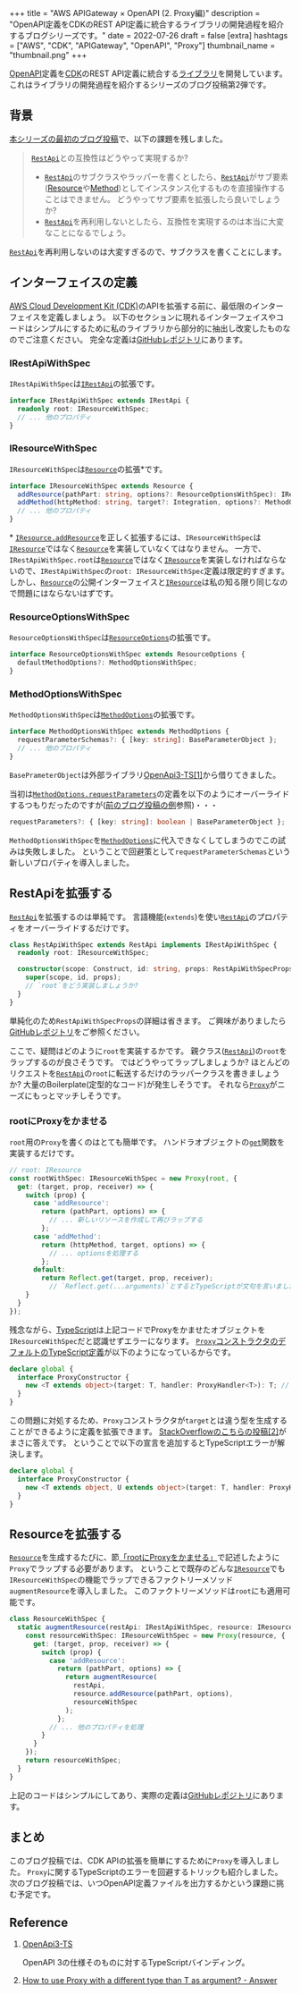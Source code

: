 +++
title = "AWS APIGateway × OpenAPI (2. Proxy編)"
description = "OpenAPI定義をCDKのREST API定義に統合するライブラリの開発過程を紹介するブログシリーズです。"
date = 2022-07-26
draft = false
[extra]
hashtags = ["AWS", "CDK", "APIGateway", "OpenAPI", "Proxy"]
thumbnail_name = "thumbnail.png"
+++

[OpenAPI](https://www.openapis.org)定義を[CDK](https://docs.aws.amazon.com/cdk/v2/guide/home.html)のREST API定義に統合する[ライブラリ](https://github.com/codemonger-io/cdk-rest-api-with-spec)を開発しています。
これはライブラリの開発過程を紹介するシリーズのブログ投稿第2弾です。

<!-- more -->

## 背景

[本シリーズの最初のブログ投稿](../0006-open-api-and-cdk/)で、以下の課題を残しました。

> [`RestApi`](https://docs.aws.amazon.com/cdk/api/v2/docs/aws-cdk-lib.aws_apigateway.RestApi.html)との互換性はどうやって実現するか?
> - [`RestApi`](https://docs.aws.amazon.com/cdk/api/v2/docs/aws-cdk-lib.aws_apigateway.RestApi.html)のサブクラスやラッパーを書くとしたら、[`RestApi`](https://docs.aws.amazon.com/cdk/api/v2/docs/aws-cdk-lib.aws_apigateway.RestApi.html)がサブ要素([Resource](https://docs.aws.amazon.com/cdk/api/v2/docs/aws-cdk-lib.aws_apigateway.Resource.html)や[Method](https://docs.aws.amazon.com/cdk/api/v2/docs/aws-cdk-lib.aws_apigateway.Method.html))としてインスタンス化するものを直接操作することはできません。
>   どうやってサブ要素を拡張したら良いでしょうか?
> - [`RestApi`](https://docs.aws.amazon.com/cdk/api/v2/docs/aws-cdk-lib.aws_apigateway.RestApi.html)を再利用しないとしたら、互換性を実現するのは本当に大変なことになるでしょう。

[`RestApi`](https://docs.aws.amazon.com/cdk/api/v2/docs/aws-cdk-lib.aws_apigateway.RestApi.html)を再利用しないのは大変すぎるので、サブクラスを書くことにします。

## インターフェイスの定義

[AWS Cloud Development Kit (CDK)](https://docs.aws.amazon.com/cdk/v2/guide/home.html)のAPIを拡張する前に、最低限のインターフェイスを定義しましょう。
以下のセクションに現れるインターフェイスやコードはシンプルにするために私のライブラリから部分的に抽出し改変したものなのでご注意ください。
完全な定義は[GitHubレポジトリ](https://github.com/codemonger-io/cdk-rest-api-with-spec)にあります。

### IRestApiWithSpec

`IRestApiWithSpec`は[`IRestApi`](https://docs.aws.amazon.com/cdk/api/v2/docs/aws-cdk-lib.aws_apigateway.IRestApi.html)の拡張です。

```ts
interface IRestApiWithSpec extends IRestApi {
  readonly root: IResourceWithSpec;
  // ... 他のプロパティ
}
```

### IResourceWithSpec

`IResourceWithSpec`は[`Resource`](https://docs.aws.amazon.com/cdk/api/v2/docs/aws-cdk-lib.aws_apigateway.IResource.html)の拡張\*です。

```ts
interface IResourceWithSpec extends Resource {
  addResource(pathPart: string, options?: ResourceOptionsWithSpec): IResourceWithSpec;
  addMethod(httpMethod: string, target?: Integration, options?: MethodOptionsWithSpec): Method;
  // ... 他のプロパティ
}
```

\* [`IResource.addResource`](https://docs.aws.amazon.com/cdk/api/v2/docs/aws-cdk-lib.aws_apigateway.IResource.html#addwbrresourcepathpart-options)を正しく拡張するには、`IResourceWithSpec`は[`IResource`](https://docs.aws.amazon.com/cdk/api/v2/docs/aws-cdk-lib.aws_apigateway.IResource.html)ではなく[`Resource`](https://docs.aws.amazon.com/cdk/api/v2/docs/aws-cdk-lib.aws_apigateway.Resource.html)を実装していなくてはなりません。
一方で、`IRestApiWithSpec.root`は[`Resource`](https://docs.aws.amazon.com/cdk/api/v2/docs/aws-cdk-lib.aws_apigateway.Resource.html)ではなく[`IResource`](https://docs.aws.amazon.com/cdk/api/v2/docs/aws-cdk-lib.aws_apigateway.IResource.html)を実装しなければならないので、`IRestApiWithSpec`の`root: IResourceWithSpec`定義は限定的すぎます。
しかし、[`Resource`](https://docs.aws.amazon.com/cdk/api/v2/docs/aws-cdk-lib.aws_apigateway.Resource.html)の公開インターフェイスと[`IResource`](https://docs.aws.amazon.com/cdk/api/v2/docs/aws-cdk-lib.aws_apigateway.IResource.html)は私の知る限り同じなので問題にはならないはずです。

### ResourceOptionsWithSpec

`ResourceOptionsWithSpec`は[`ResourceOptions`](https://docs.aws.amazon.com/cdk/api/v2/docs/aws-cdk-lib.aws_apigateway.ResourceOptions.html)の拡張です。

```ts
interface ResourceOptionsWithSpec extends ResourceOptions {
  defaultMethodOptions?: MethodOptionsWithSpec;
}
```

### MethodOptionsWithSpec

`MethodOptionsWithSpec`は[`MethodOptions`](https://docs.aws.amazon.com/cdk/api/v2/docs/aws-cdk-lib.aws_apigateway.MethodOptions.html)の拡張です。

```ts
interface MethodOptionsWithSpec extends MethodOptions {
  requestParameterSchemas?: { [key: string]: BaseParameterObject };
  // ... 他のプロパティ
}
```

`BasePrameterObject`は外部ライブラリ[OpenApi3-TS](https://github.com/metadevpro/openapi3-ts)[\[1\]](#Reference)から借りてきました。

当初は[`MethodOptions.requestParameters`](https://docs.aws.amazon.com/cdk/api/v2/docs/aws-cdk-lib.aws_apigateway.MethodOptions.html#requestparameters)の定義を以下のようにオーバーライドするつもりだったのですが([前のブログ投稿の例](../0006-open-api-and-cdk/#OpenAPIとREST_APIを一緒に)参照)・・・

```ts
requestParameters?: { [key: string]: boolean | BaseParameterObject };
```

`MethodOptionsWithSpec`を[`MethodOptions`](https://docs.aws.amazon.com/cdk/api/v2/docs/aws-cdk-lib.aws_apigateway.MethodOptions.html)に代入できなくしてしまうのでこの試みは失敗しました。
ということで回避策として`requestParameterSchemas`という新しいプロパティを導入しました。

## RestApiを拡張する

[`RestApi`](https://docs.aws.amazon.com/cdk/api/v2/docs/aws-cdk-lib.aws_apigateway.RestApi.html)を拡張するのは単純です。
言語機能(`extends`)を使い[`RestApi`](https://docs.aws.amazon.com/cdk/api/v2/docs/aws-cdk-lib.aws_apigateway.RestApi.html)のプロパティをオーバーライドするだけです。

```ts
class RestApiWithSpec extends RestApi implements IRestApiWithSpec {
  readonly root: IResourceWithSpec;

  constructor(scope: Construct, id: string, props: RestApiWithSpecProps) {
    super(scope, id, props);
    // `root`をどう実装しましょうか?
  }
}
```

単純化のため`RestApiWithSpecProps`の詳細は省きます。
ご興味がありましたら[GitHubレポジトリ](https://github.com/codemonger-io/cdk-rest-api-with-spec)をご参照ください。

ここで、疑問はどのように`root`を実装するかです。
親クラス([`RestApi`](https://docs.aws.amazon.com/cdk/api/v2/docs/aws-cdk-lib.aws_apigateway.RestApi.html))の`root`をラップするのが良さそうです。
ではどうやってラップしましょうか?
ほとんどのリクエストを[`RestApi`](https://docs.aws.amazon.com/cdk/api/v2/docs/aws-cdk-lib.aws_apigateway.RestApi.html)の`root`に転送するだけのラッパークラスを書きましょうか?
大量のBoilerplate(定型的なコード)が発生しそうです。
それなら[`Proxy`](https://developer.mozilla.org/en-US/docs/Web/JavaScript/Reference/Global_Objects/Proxy)がニーズにもっとマッチしそうです。

### rootにProxyをかませる

`root`用の`Proxy`を書くのはとても簡単です。
ハンドラオブジェクトの[`get`](https://devdocs.io/javascript/global_objects/proxy/proxy/get)関数を実装するだけです。

```ts
// root: IResource
const rootWithSpec: IResourceWithSpec = new Proxy(root, {
  get: (target, prop, receiver) => {
    switch (prop) {
      case 'addResource':
        return (pathPart, options) => {
          // ... 新しいリソースを作成して再びラップする
        };
      case 'addMethod':
        return (httpMethod, target, options) => {
          // ... optionsを処理する
        };
      default:
        return Reflect.get(target, prop, receiver);
          // `Reflect.get(...arguments)`とするとTypeScriptが文句を言いました
    }
  }
});
```

残念ながら、[TypeScript](https://www.typescriptlang.org)は上記コードでProxyをかませたオブジェクトを`IResourceWithSpec`だと認識せずエラーになります。
[`Proxy`コンストラクタのデフォルトのTypeScript定義](https://microsoft.github.io/PowerBI-JavaScript/interfaces/_node_modules_typedoc_node_modules_typescript_lib_lib_es2015_proxy_d_.proxyconstructor.html#constructor)が以下のようになっているからです。

```ts
declare global {
  interface ProxyConstructor {
    new <T extends object>(target: T, handler: ProxyHandler<T>): T; // TのProxyはやっぱりT
  }
}
```

この問題に対処するため、`Proxy`コンストラクタが`target`とは違う型を生成することができるように定義を拡張できます。
[StackOverflowのこちらの投稿](https://stackoverflow.com/a/50603826)[\[2\]](#Reference)がまさに答えです。
ということで以下の宣言を追加するとTypeScriptエラーが解決します。

```ts
declare global {
  interface ProxyConstructor {
    new <T extends object, U extends object>(target: T, handler: ProxyHandler<T>): U; // TのProxyはUでもよい
  }
}
```

## Resourceを拡張する

[`Resource`](https://docs.aws.amazon.com/cdk/api/v2/docs/aws-cdk-lib.aws_apigateway.Resource.html)を生成するたびに、節[「rootにProxyをかませる」](#rootにProxyをかませる)で記述したように`Proxy`でラップする必要があります。
ということで既存のどんな[`IResource`](https://docs.aws.amazon.com/cdk/api/v2/docs/aws-cdk-lib.aws_apigateway.IResource.html)でも`IResourceWithSpec`の機能でラップできるファクトリーメソッド`augmentResource`を導入しました。
このファクトリーメソッドは`root`にも適用可能です。

```ts
class ResourceWithSpec {
  static augmentResource(restApi: IRestApiWithSpec, resource: IResource, parent?: IResourceWithSpec): IResourceWithSpec {
    const resourceWithSpec: IResourceWithSpec = new Proxy(resource, {
      get: (target, prop, receiver) => {
        switch (prop) {
          case 'addResource':
            return (pathPart, options) => {
              return augmentResource(
                restApi,
                resource.addResource(pathPart, options),
                resourceWithSpec
              );
            };
          // ... 他のプロパティを処理
        }
      }
    });
    return resourceWithSpec;
  }
}
```

上記のコードはシンプルにしてあり、実際の定義は[GitHubレポジトリ](https://github.com/codemonger-io/cdk-rest-api-with-spec)にあります。

## まとめ

このブログ投稿では、CDK APIの拡張を簡単にするために`Proxy`を導入しました。
`Proxy`に関するTypeScriptのエラーを回避するトリックも紹介しました。
次のブログ投稿では、いつOpenAPI定義ファイルを出力するかという課題に挑む予定です。

## Reference

1. [OpenApi3-TS](https://github.com/metadevpro/openapi3-ts)

   OpenAPI 3の仕様そのものに対するTypeScriptバインディング。
2. [How to use Proxy<T> with a different type than T as argument? - Answer](https://stackoverflow.com/questions/50602903/how-to-use-proxyt-with-a-different-type-than-t-as-argument/50603826#50603826)